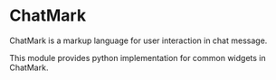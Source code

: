# ChatMark

ChatMark is a markup language for user interaction in chat message. 

This module provides python implementation for common widgets in ChatMark.
